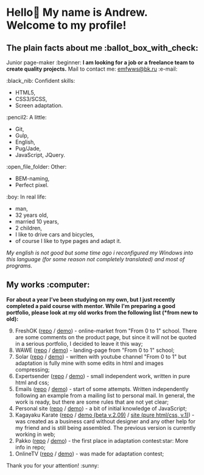 <h1>
    Hello👋 My name is Andrew. Welcome to my profile!
</h1>

<h2>
    The plain facts about me :ballot_box_with_check:
</h2>

<p>
    Junior page-maker :beginner: <b>I am looking for a job or a freelance team to create quality projects.</b> Mail to contact me: <a href="mailto:emfwws@bk.ru">emfwws@bk.ru</a> :e-mail:</p>
</p>

<p>
    :black_nib: Сonfident skills:
</p>
<ul>
    <li>HTML5,</li>
    <li>CSS3/SCSS,</li>
    <li>Screen аdaptation.</li>
</ul>

<p>
    :pencil2: A little:
</p>
<ul>
    <li>Git,</li>
    <li>Gulp,</li>
    <li>English,</li>
    <li>Pug/Jade,</li>
    <li>JavaScript, JQuery.</li>
</ul>

<p>
    :open_file_folder: Other:
</p>
<ul>
    <li>BEM-naming,</li>
    <li>Perfect pixel.</li>
</ul>

<p>
    :boy: In real life:
</p>
<ul>
    <li>man,</li>
    <li>32 years old,</li>
    <li>married 10 years,</li>
    <li>2 children,</li>
    <li>I like to drive cars and bicycles,</li>
    <li>of course I like to type pages and adapt it.</li>
</ul>

<p>
    <i>My english is not good but some time ago i reconfigured my Windows into this language (for some reason not completely translated) and most of programs.</i>
</p>

<h2>
    My works :computer:
</h2>
<p>
    <b>For about a year I’ve been studying on my own, but I just recently completed a paid course with mentor. While I'm preparing a good portfolio, please look at my old works from the following list (*from new to old):</b>
</p>
<ol reversed>
    <li>
        FreshOK (<a href="https://github.com/Anodoree/freshok">repo</a> / <a href="https://anodoree.github.io/freshok/">demo</a>) - online-market from "From 0 to 1" school. There are some comments on the product page, but since it will not be quoted in a serious portfolio, I decided to leave it this way;
    </li>
    <li>
        WAWE (<a href="https://github.com/Anodoree/wawe">repo</a> / <a href="https://anodoree.github.io/wawe/">demo</a>) - landing-page from "From 0 to 1" school;
    </li>
    <li>
        Solar (<a href="https://github.com/Anodoree/Solar">repo</a> / <a href="https://anodoree.github.io/Solar/">demo</a>) - written with youtube channel "From 0 to 1" but adaptation is fully mine with some edits in html and images compressing;
    </li>
    <li>
        Expertsender (<a href="https://github.com/Anodoree/expertsender">repo</a> / <a href="https://anodoree.github.io/expertsender/">demo</a>) - small independent work, written in pure html and css;
    </li>
    <li>
        Emails (<a href="https://github.com/Anodoree/Emails">repo</a> / <a href="https://anodoree.github.io/Emails/">demo</a>) - start of some attempts. Written independently following an example from a mailing list to personal mail. In general, the work is ready, but there are some rules that are not yet clear;
    </li>
    <li>
        Personal site (<a href="https://github.com/Anodoree/Personal-site">repo</a> / <a href="https://anodoree.github.io/Personal-site/">demo</a>) - a bit of initial knowledge of JavaScript;
    </li>
    <li>
        Kagayaku Karate (<a href="https://github.com/Anodoree/Kagayaku-Karate">repo</a> / <a href="https://anodoree.github.io/Kagayaku-Karate/">demo (beta v.2.09)</a> / <a href="https://kagayaku-karate.com/index.html" target="_blank" rel="noopener">site (pure html/css, v.1)</a>) - was created as a business card without designer and any other help for my friend and is still being assembled. The previous version is currently working in web;
    </li>
    <li>
        Pakko (<a href="https://github.com/Anodoree/Pakko">repo</a> / <a href="https://anodoree.github.io/Pakko/">demo</a>) - the first place in adaptation contest:star: More info in repo;
    </li>
    <li>
        OnlineTV (<a href="https://github.com/Anodoree/OnlineTV">repo</a> / <a href="https://htmlpreview.github.io/?https://github.com/Anodoree/OnlineTV/blob/main/src/index.html">demo</a>) - was made for adaptation contest;
    </li>
</ol>

<p>
    Thank you for your attention! :sunny:
</p>

<!--
**Anodoree/Anodoree** is a ✨ _special_ ✨ repository because its `README.md` (this file) appears on your GitHub profile.

Here are some ideas to get you started:

- 🔭 I’m currently working on ...
- 🌱 I’m currently learning ...
- 👯 I’m looking to collaborate on ...
- 🤔 I’m looking for help with ...
- 💬 Ask me about ...
- 📫 How to reach me: ...
- 😄 Pronouns: ...
- ⚡ Fun fact: ...
-->
